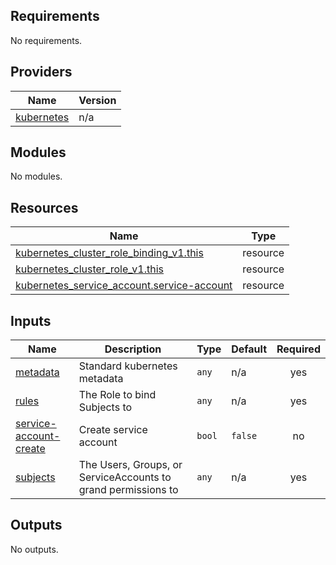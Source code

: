 ## Requirements

No requirements.

## Providers

| Name | Version |
|------|---------|
| <a name="provider_kubernetes"></a> [kubernetes](#provider\_kubernetes) | n/a |

## Modules

No modules.

## Resources

| Name | Type |
|------|------|
| [kubernetes_cluster_role_binding_v1.this](https://registry.terraform.io/providers/hashicorp/kubernetes/latest/docs/resources/cluster_role_binding_v1) | resource |
| [kubernetes_cluster_role_v1.this](https://registry.terraform.io/providers/hashicorp/kubernetes/latest/docs/resources/cluster_role_v1) | resource |
| [kubernetes_service_account.service-account](https://registry.terraform.io/providers/hashicorp/kubernetes/latest/docs/resources/service_account) | resource |

## Inputs

| Name | Description | Type | Default | Required |
|------|-------------|------|---------|:--------:|
| <a name="input_metadata"></a> [metadata](#input\_metadata) | Standard kubernetes metadata | `any` | n/a | yes |
| <a name="input_rules"></a> [rules](#input\_rules) | The Role to bind Subjects to | `any` | n/a | yes |
| <a name="input_service-account-create"></a> [service-account-create](#input\_service-account-create) | Create service account | `bool` | `false` | no |
| <a name="input_subjects"></a> [subjects](#input\_subjects) | The Users, Groups, or ServiceAccounts to grand permissions to | `any` | n/a | yes |

## Outputs

No outputs.
